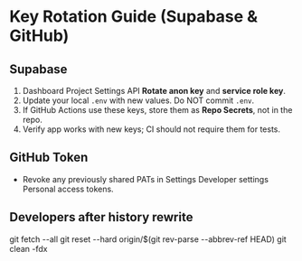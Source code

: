 # Key Rotation Guide (Supabase & GitHub)

## Supabase
1) Dashboard  Project Settings  API  **Rotate anon key** and **service role key**.
2) Update your local `.env` with new values. Do NOT commit `.env`.
3) If GitHub Actions use these keys, store them as **Repo Secrets**, not in the repo.
4) Verify app works with new keys; CI should not require them for tests.

## GitHub Token
- Revoke any previously shared PATs in Settings  Developer settings  Personal access tokens.

## Developers after history rewrite


git fetch --all
git reset --hard origin/$(git rev-parse --abbrev-ref HEAD)
git clean -fdx

